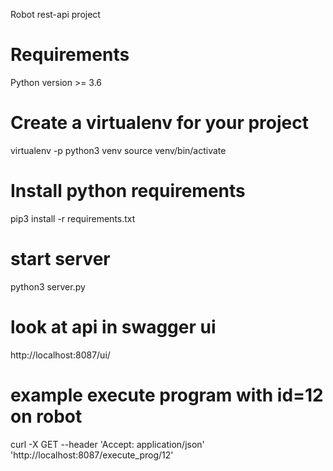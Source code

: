 Robot rest-api project

# Requirements
Python version >= 3.6

# Create a virtualenv for your project
virtualenv -p python3 venv
source venv/bin/activate

# Install python requirements
pip3 install -r requirements.txt

# start server
python3 server.py

# look at api in swagger ui
http://localhost:8087/ui/

# example execute program with id=12 on robot
curl -X GET --header 'Accept: application/json' 'http://localhost:8087/execute_prog/12'

